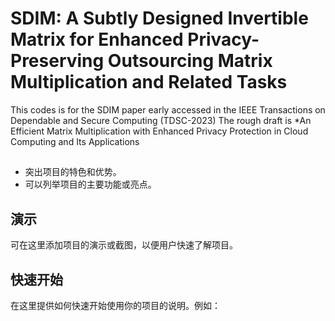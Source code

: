 # SDIM: A Subtly Designed Invertible Matrix for Enhanced Privacy-Preserving Outsourcing Matrix Multiplication and Related Tasks
This codes is for the SDIM paper early accessed in the IEEE Transactions on Dependable and Secure Computing (TDSC-2023)
The rough draft is *An Efficient Matrix Multiplication with Enhanced Privacy Protection in Cloud Computing and Its Applications

## 

- 突出项目的特色和优势。
- 可以列举项目的主要功能或亮点。

## 演示

可在这里添加项目的演示或截图，以便用户快速了解项目。

## 快速开始

在这里提供如何快速开始使用你的项目的说明。例如：


